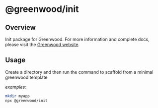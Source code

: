 # @greenwood/init

## Overview
Init package for Greenwood.  For more information and complete docs, please visit the [Greenwood website](https://www.greenwoodjs.io/docs).

## Usage

Create a directory and then run the command to scaffold from a minimal greenwood template

_examples:_
```bash
mkdir myapp
npx @greenwood/init
```